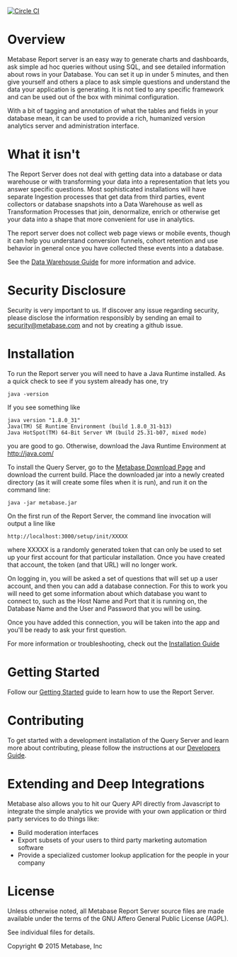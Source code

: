 [![Circle CI](https://circleci.com/gh/metabase/metabase-init.svg?style=svg&circle-token=3ccf0aa841028af027f2ac9e8df17ce603e90ef9)](https://circleci.com/gh/metabase/metabase-init)

# Overview

Metabase Report server is an easy way to generate charts and dashboards, ask simple ad hoc queries without using SQL, and see detailed information about rows in your Database. You can set it up in under 5 minutes, and then give yourself and others a place to ask simple questions and understand the data your application is generating. It is not tied to any specific framework and can be used out of the box with minimal configuration. 

With a bit of tagging and annotation of what the tables and fields in your database mean, it can be used to provide a rich, humanized version analytics server and administration interface. 

# What it isn't

The Report Server does not deal with getting data into a database or data warehouse or with transforming your data into a representation that lets you answer specific questions. Most sophisticated installations will have separate Ingestion processes that get data from third parties, event collectors or database snapshots into a Data Warehouse as well as Transformation Processes that join, denormalize, enrich or otherwise get your data into a shape that more convenient for use in analytics. 

The report server does not collect web page views or mobile events, though it can help you understand conversion funnels, cohort retention and use behavior in general once you have collected these events into a database. 

See the [Data Warehouse Guide](docs/DATAWAREHOUSING.md) for more information and advice.

# Security Disclosure

Security is very important to us. If discover any issue regarding security, please disclose the information responsibly by sending an email to security@metabase.com and not by creating a github issue.

# Installation

To run the Report server you will need to have a Java Runtime installed. As a quick check to see if you system already has one, try 

    java -version

If you see something like 

    java version "1.8.0_31"
    Java(TM) SE Runtime Environment (build 1.8.0_31-b13)
    Java HotSpot(TM) 64-Bit Server VM (build 25.31-b07, mixed mode)

you are good to go. Otherwise, download the Java Runtime Environment at http://java.com/

To install the Query Server, go to the [Metabase Download Page](http://www.metabase.com/download) and download the current build. Place the downloaded jar into a newly created directory (as it will create some files when it is run), and run it on the command line:

    java -jar metabase.jar    

On the first run of the Report Server, the command line invocation will output a line like

    http://localhost:3000/setup/init/XXXXX

where XXXXX is a randomly generated token that can only be used to set up your first account for that particular installation. Once you have created that account, the token (and that URL) will no longer work. 

On logging in, you will be asked a set of questions that will set up a user account, and then you can add a database connection. For this to work you will need to get some information about which database you want to connect to, such as the Host Name and Port that it is running on, the Database Name and the User and Password that you will be using. 

Once you have added this connection, you will be taken into the app and you'll be ready to ask your first question. 

For more information or troubleshooting, check out the [Installation Guide](docs/INSTALLATION.md)

# Getting Started

Follow our [Getting Started](docs/GETTINGSTARTED.md) guide to learn how to use the Report Server.

# Contributing

To get started with a development installation of the Query Server and learn more about contributing, please follow the instructions at our [Developers Guide](docs/DEVELOPERS.md). 

# Extending and Deep Integrations

Metabase also allows you to hit our Query API directly from Javascript to integrate the simple analytics we provide with your own application or third party services to do things like:

* Build moderation interfaces
* Export subsets of your users to third party marketing automation software
* Provide a specialized customer lookup application for the people in your company


# License

Unless otherwise noted, all Metabase Report Server source files are made available under the terms of the GNU Affero General Public License (AGPL). 

See individual files for details.

Copyright © 2015 Metabase, Inc